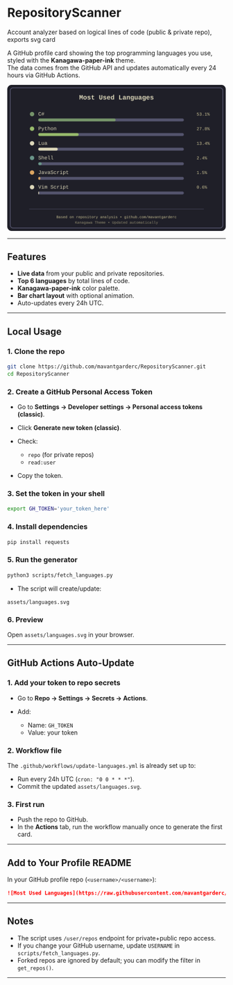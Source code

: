# RepositoryScanner
Account analyzer based on logical lines of code (public &amp; private repo), exports svg card

A GitHub profile card showing the top programming languages you use, styled with the **Kanagawa-paper-ink** theme.  
The data comes from the GitHub API and updates automatically every 24 hours via GitHub Actions.

![Most Used Languages](assets/languages.svg)

---

## Features
- **Live data** from your public and private repositories.
- **Top 6 languages** by total lines of code.
- **Kanagawa-paper-ink** color palette.
- **Bar chart layout** with optional animation.
- Auto-updates every 24h UTC.

---

## Local Usage

### 1. Clone the repo
```bash
git clone https://github.com/mavantgarderc/RepositoryScanner.git
cd RepositoryScanner
````

### 2. Create a GitHub Personal Access Token

* Go to **Settings → Developer settings → Personal access tokens (classic)**.
* Click **Generate new token (classic)**.
* Check:

  * `repo` (for private repos)
  * `read:user`
* Copy the token.

### 3. Set the token in your shell

```bash
export GH_TOKEN='your_token_here'
```

### 4. Install dependencies

```bash
pip install requests
```

### 5. Run the generator

```bash
python3 scripts/fetch_languages.py
```

* The script will create/update:

```
assets/languages.svg
```

### 6. Preview

Open `assets/languages.svg` in your browser.

---

## GitHub Actions Auto-Update

### 1. Add your token to repo secrets

* Go to **Repo → Settings → Secrets → Actions**.
* Add:

  * Name: `GH_TOKEN`
  * Value: your token

### 2. Workflow file

The `.github/workflows/update-languages.yml` is already set up to:

* Run every 24h UTC (`cron: "0 0 * * *"`).
* Commit the updated `assets/languages.svg`.

### 3. First run

* Push the repo to GitHub.
* In the **Actions** tab, run the workflow manually once to generate the first card.

---

## Add to Your Profile README

In your GitHub profile repo (`<username>/<username>`):

```markdown
![Most Used Languages](https://raw.githubusercontent.com/mavantgarderc/KanagawaLanguagesUsed/main/assets/languages.svg)
```

---

## Notes

* The script uses `/user/repos` endpoint for private+public repo access.
* If you change your GitHub username, update `USERNAME` in `scripts/fetch_languages.py`.
* Forked repos are ignored by default; you can modify the filter in `get_repos()`.

---
